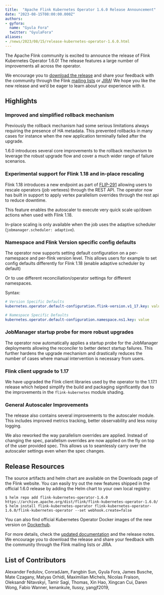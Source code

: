 ```yaml
---
title:  "Apache Flink Kubernetes Operator 1.6.0 Release Announcement"
date: "2023-08-15T08:00:00.000Z"
authors:
- gyfora:
  name: "Gyula Fora"
  twitter: "GyulaFora"
aliases:
- /news/2023/08/15/release-kubernetes-operator-1.6.0.html
---
```


The Apache Flink community is excited to announce the release of Flink Kubernetes Operator 1.6.0! The release features a large number of improvements all across the operator.

We encourage you to [download the release](https://flink.apache.org/downloads.html) and share your feedback with the community through the Flink [mailing lists](https://flink.apache.org/community.html#mailing-lists) or [JIRA](https://issues.apache.org/jira/browse/flink)! We hope you like the new release and we’d be eager to learn about your experience with it.

## Highlights

### Improved and simplified rollback mechanism

Previously the rollback mechanism had some serious limitations always requiring the presence of HA metadata. This prevented rollbacks in many cases for instance when the new application terminally failed after the upgrade.

1.6.0 introduces several core improvements to the rollback mechanism to leverage the robust upgrade flow and cover a much wider range of failure scenarios.

### Experimental support for Flink 1.18 and in-place rescaling

Flink 1.18 introduces a new endpoint as part of [FLIP-291](https://issues.apache.org/jira/browse/FLINK-31316) allowing users to rescale operators (job vertexes) through the REST API. The operator now has built in support to apply vertex parallelism overrides through the rest api to reduce downtime.

This feature enables the autoscaler to execute very quick scale up/down actions when used with Flink 1.18.

In-place scaling is only available when the job uses the adaptive scheduler (`jobmanager.scheduler: adaptive`).

### Namespace and Flink Version specific config defaults

The operator now supports setting default configuration on a per-namespace and per-flink version level.
This allows users for example to set config defaults differently for Flink 1.18 (enable adaptive scheduler by default)

Or to use different reconciliation/operator settings for different namespaces.

Syntax:
```yaml
# Version Specific Defaults
kubernetes.operator.default-configuration.flink-version.v1_17.key: value

# Namespace Specific Defaults
kubernetes.operator.default-configuration.namespace.ns1.key: value
```

### JobManager startup probe for more robust upgrades

The operator now automatically applies a startup probe for the JobManager deployments allowing the reconciler to better detect startup failures. This further hardens the upgrade mechanism and drastically reduces the number of cases where manual intervention is necessary from users.

### Flink client upgrade to 1.17

We have upgraded the Flink client libraries used by the operator to the 1.17.1 release which helped simplify the build and packaging significantly due to the improvements in the `flink-kubernetes` module shading.

### General Autoscaler Improvements

The release also contains several improvements to the autoscaler module. This includes improved metrics tracking, better observability and less noisy logging.

We also reworked the way parallelism overrides are applied. Instead of changing the spec, parallelism overrides are now applied on the fly on top of the user provided spec. This allows us to seamlessly carry over the autoscaler settings even when the spec changes.

## Release Resources
The source artifacts and helm chart are available on the Downloads page of the Flink website. You can easily try out the new features shipped in the official 1.6.0 release by adding the Helm chart to your own local registry:

```
$ helm repo add flink-kubernetes-operator-1.6.0 https://archive.apache.org/dist/flink/flink-kubernetes-operator-1.6.0/
$ helm install flink-kubernetes-operator flink-kubernetes-operator-1.6.0/flink-kubernetes-operator --set webhook.create=false
```

You can also find official Kubernetes Operator Docker images of the new version on [Dockerhub](https://hub.docker.com/r/apache/flink-kubernetes-operator).

For more details, check the [updated documentation](https://nightlies.apache.org/flink/flink-kubernetes-operator-docs-release-1.6/) and the release notes. We encourage you to download the release and share your feedback with the community through the Flink mailing lists or JIRA.

## List of Contributors

Alexander Fedulov, ConradJam, Fangbin Sun, Gyula Fora, James Busche, Mate Czagany, Matyas Orhidi, Maximilian Michels, Nicolas Fraison, Oleksandr Nitavskyi, Tamir Sagi, Thomas, Xin Hao, Xingcan Cui, Daren Wong, Fabio Wanner, kenankule, llussy, yangjf2019,
